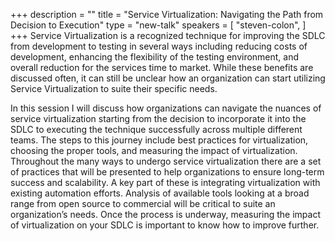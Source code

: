 +++
description = ""
title = "Service Virtualization: Navigating the Path from Decision to Execution"
type = "new-talk"
speakers = [
        "steven-colon",
]
+++
Service Virtualization is a recognized technique for improving the SDLC from development to testing in several ways including reducing costs of development, enhancing the flexibility of the testing environment, and overall reduction for the services time to market. While these benefits are discussed often, it can still be unclear how an organization can start utilizing Service Virtualization to suite their specific needs. 

In this session I will discuss how organizations can navigate the nuances of service virtualization starting from the decision to incorporate it into the SDLC to executing the technique successfully across multiple different teams. The steps to this journey include best practices for virtualization, choosing the proper tools, and measuring the impact of virtualization. 
Throughout the many ways to undergo service virtualization there are a set of practices that will be presented to help organizations to ensure long-term success and scalability. A key part of these is integrating virtualization with existing automation efforts. Analysis of available tools looking at a broad range from open source to commercial will be critical to suite an organization’s needs. Once the process is underway, measuring the impact of virtualization on your SDLC is important to know how to improve further.